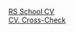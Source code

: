 [RS School CV](https://holanad.github.io/rsschool-cv/cv) </br>
[CV. Cross-Check](https://holanad.github.io/rsschool-cv)